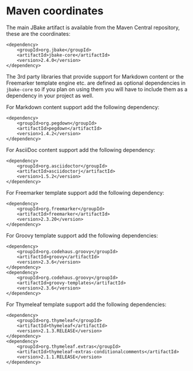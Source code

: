 # Maven coordinates
The main JBake artifact is available from the Maven Central repository, these are the coordinates:

    <dependency>
    	<groupId>org.jbake</groupId>
    	<artifactId>jbake-core</artifactId>
    	<version>2.4.0</version>
    </dependency>

The 3rd party libraries that provide support for Markdown content or the Freemarker template engine etc. are defined as optional dependencies in `jbake-core` so if
you plan on using them you will have to include them as a dependency in your project as well.

For Markdown content support add the following dependency:


    <dependency>
    	<groupId>org.pegdown</groupId>
    	<artifactId>pegdown</artifactId>
    	<version>1.4.2</version>
    </dependency>


For AsciiDoc content support add the following dependency:


    <dependency>
    	<groupId>org.asciidoctor</groupId>
    	<artifactId>asciidoctorj</artifactId>
    	<version>1.5.2</version>
    </dependency>


For Freemarker template support add the following dependency:


    <dependency>
    	<groupId>org.freemarker</groupId>
    	<artifactId>freemarker</artifactId>
    	<version>2.3.20</version>
    </dependency>

For Groovy template support add the following dependencies:

    <dependency>
        <groupId>org.codehaus.groovy</groupId>
        <artifactId>groovy</artifactId>
        <version>2.3.6</version>
    </dependency>
    <dependency>
        <groupId>org.codehaus.groovy</groupId>
        <artifactId>groovy-templates</artifactId>
        <version>2.3.6</version>
    </dependency>

For Thymeleaf template support add the following dependencies:

    <dependency>
    	<groupId>org.thymeleaf</groupId>
    	<artifactId>thymeleaf</artifactId>
    	<version>2.1.3.RELEASE</version>
    </dependency>
    <dependency>
    	<groupId>org.thymeleaf.extras</groupId>
    	<artifactId>thymeleaf-extras-conditionalcomments</artifactId>
    	<version>2.1.1.RELEASE</version>
    </dependency>

